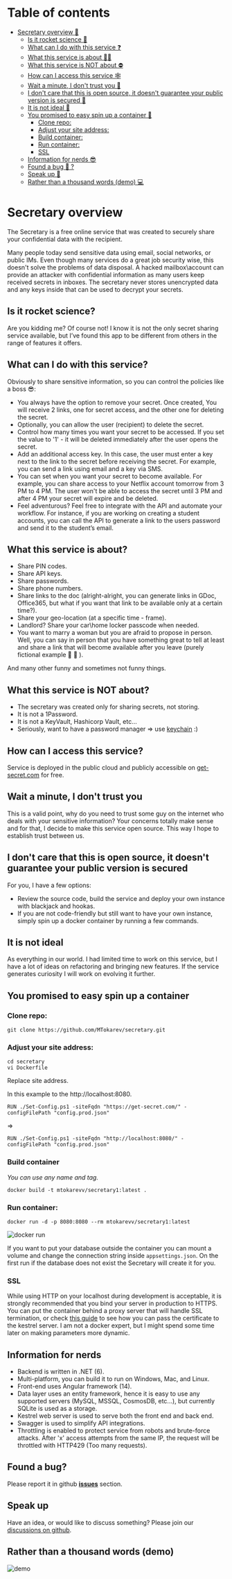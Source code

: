 # Table of contents
- [Secretary overview 🔑](#secretary-overview)
  - [Is it rocket science 🚀](#is-it-rocket-science)
  - [What can I do with this service ❓](#what-can-i-do-with-this-service)
  - [What this service is about 👍🏼](#what-this-service-is-about)
  - [What this service is NOT about ⛔️](#what-this-service-is-not-about)
  - [How can I access this service 🕸](#how-can-i-access-this-service)
  - [Wait a minute, I don't trust you 🤔](#wait-a-minute-i-dont-trust-you)
  - [I don't care that this is open source, it doesn't guarantee your public version is secured 🙈](#i-dont-care-that-this-is-open-source-it-doesnt-guarantee-your-public-version-is-secured)
  - [It is not ideal 🧐](#it-is-not-ideal)
  - [You promised to easy spin up a container 🚚](#you-promised-to-easy-spin-up-a-container)
    - [Clone repo:](#clone-repo)
    - [Adjust your site address:](#adjust-your-site-address)
    - [Build container:](#build-container)
    - [Run container:](#run-container)
    - [SSL](#ssl)
  - [Information for nerds 😎](#information-for-nerds)
  - [Found a bug 🐞 ?](#found-a-bug)
  - [Speak up 📣](#speak-up)
  - [Rather than a thousand words (demo) 💻](#rather-than-a-thousand-words-demo)


# Secretary overview 

The Secretary is a free online service that was created to securely share your confidential data with the recipient.

Many people today send sensitive data using email, social networks, or public IMs. Even though many services do a great job security wise, this doesn't solve the problems of data disposal. A hacked mailbox\account can provide an attacker with confidential information as many users keep received secrets in inboxes.
The secretary never stores unencrypted data and any keys inside that can be used to decrypt your secrets.

## Is it rocket science?

Are you kidding me? Of course not!
I know it is not the only secret sharing service available, but I’ve found this app to be different from others in the range of features it offers.

## What can I do with this service?

Obviously to share sensitive information, so you can control the policies like a boss 😎:

* You always have the option to remove your secret. Once created, You will receive 2 links, one for secret access, and the other one for deleting the secret.
* Optionally, you can allow the user (recipient) to delete the secret.
* Control how many times you want your secret to be accessed. If you set the value to '1' - it
will be deleted immediately after the user opens the secret.
* Add an additional access key. In this case, the user must enter a key next to the link to the secret before receiving the secret. For example, you can send a link using email and a key via SMS.
* You can set when you want your secret to become available. For example, you can share access to your Netflix account tomorrow from 3 PM to 4 PM. The user won't be able to access the secret until 3 PM and after 4 PM your secret will expire and be deleted.
* Feel adventurous? Feel free to integrate with the API and automate your workflow. For instance, if you are working on creating a student accounts, you can call the API to generate a link to the users password and send it to the student’s email.

## What this service is about?

* Share PIN codes.
* Share API keys.
* Share passwords.
* Share phone numbers.
* Share links to the doc (alright-alright, you can generate links in GDoc, Office365, but what if you want that link to be available only at a certain time?).
* Share your geo-location (at a specific time - frame).
* Landlord? Share your car\home locker passcode when needed.
* You want to marry a woman but you are afraid to propose in person. Well, you can say in
person that you have something great to tell at least and share a link that will become available after you leave (purely fictional example 🤵 👰 ).
      
And many other funny and sometimes not funny things.

## What this service is NOT about?

* The secretary was created only for sharing secrets, not storing.
* It is not a 1Password.
* It is not a KeyVault, Hashicorp Vault, etc...
* Seriously, want to have a password manager => use [keychain](https://support.apple.com/lv-lv/guide/mac-help/mchlf375f392/mac) :)

## How can I access this service?

Service is deployed in the public cloud and publicly accessible on [get-secret.com](https://get-secret.com) for free.

## Wait a minute, I don't trust you

This is a valid point, why do you need to trust some guy on the internet who deals with your sensitive information?
Your concerns totally make sense and for that, I decide to make this service open source. This way I hope to establish trust between us.

## I don't care that this is open source, it doesn't guarantee your public version is secured

For you, I have a few options:

* Review the source code, build the service and deploy your own instance with blackjack and hookas.
* If you are not code-friendly but still want to have your own instance, simply spin up a docker container by running a few commands.

## It is not ideal

As everything in our world. I had limited time to work on this service, but I have a lot of ideas on refactoring and bringing new features.
If the service generates curiosity I will work on evolving it further.

## You promised to easy spin up a container

### Clone repo:
```
git clone https://github.com/MTokarev/secretary.git
```

### Adjust your site address: 
```
cd secretary
vi Dockerfile
```
      
Replace site address.

In this example to the http://localhost:8080.

`RUN ./Set-Config.ps1 -siteFqdn "https://get-secret.com/" -configFilePath "config.prod.json"` 

=>

`RUN ./Set-Config.ps1 -siteFqdn "http://localhost:8080/" -configFilePath "config.prod.json"`

### Build container
*You can use any name and tag.* 

```
docker build -t mtokarevv/secretary1:latest . 
```

### Run container:

```
docker run -d -p 8080:8080 --rm mtokarevv/secretary1:latest
```
![docker run](./docs/dockerRun.png)

If you want to put your database outside the container you can mount a volume and change the connection string inside `appsettings.json`.
On the first run if the database does not exist the Secretary will create it for you.

### SSL

While using HTTP on your localhost during development is acceptable, it is strongly recommended that you bind your server in production to HTTPS.
You can put the container behind a proxy server that will handle SSL termination, or check [this guide](https://learn.microsoft.com/en-us/aspnet/core/security/docker-https?view=aspnetcore-6.0) to see how you can pass the certificate to the kestrel server.
I am not a docker expert, but I might spend some time later on making parameters more dynamic.

## Information for nerds

* Backend is written in .NET (6).
* Multi-platform, you can build it to run on Windows, Mac, and Linux.
* Front-end uses Angular framework (14).
* Data layer uses an entity framework, hence it is easy to use any supported servers (MySQL, MSSQL, CosmosDB, etc...), but currently SQLite is used as a storage.
* Kestrel web server is used to serve both the front end and back end.
* Swagger is used to simplify API integrations.
* Throttling is enabled to protect service from robots and brute-force attacks. After 'x'  access attempts from the same IP, the request will be throttled with HTTP429 (Too many requests).

## Found a bug?

Please report it in github [**issues**](https://github.com/MTokarev/secretary/issues) section.

## Speak up

Have an idea, or would like to discuss something? Please join our [discussions on github](https://github.com/MTokarev/secretary/discussions).

## Rather than a thousand words (demo)
 
 ![demo](./docs/demo.gif)


